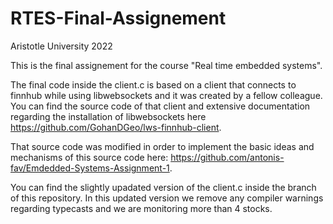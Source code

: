 # RTES-Final-Assignement

Aristotle University 2022 

This is the final assignement for the course "Real time embedded systems". 

The final code inside the client.c is based on a client that connects to finnhub while using libwebsockets and it was created by a fellow colleague.
You can find the source code of that client and extensive documentation regarding the installation of libwebsockets here https://github.com/GohanDGeo/lws-finnhub-client.

That source code was modified in order to implement the basic ideas and mechanisms of this source code here: 
https://github.com/antonis-fav/Emdedded-Systems-Assignment-1. 

You can find the slightly upadated version of the client.c inside the branch of this repository. In this updated version we remove any compiler warnings regarding typecasts and we are monitoring more than 4 stocks. 
